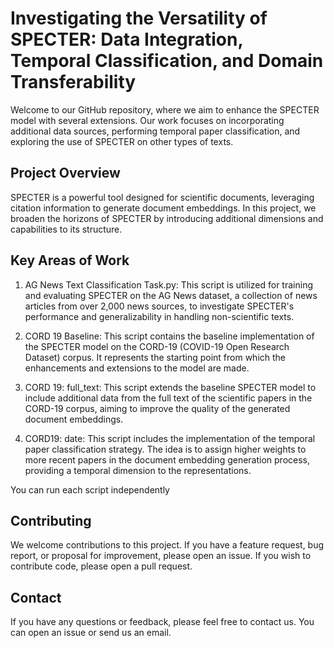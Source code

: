 # Investigating the Versatility of SPECTER: Data Integration, Temporal Classification, and Domain Transferability

Welcome to our GitHub repository, where we aim to enhance the SPECTER model with several extensions. Our work focuses on incorporating additional data sources, performing temporal paper classification, and exploring the use of SPECTER on other types of texts.

## Project Overview

SPECTER is a powerful tool designed for scientific documents, leveraging citation information to generate document embeddings. In this project, we broaden the horizons of SPECTER by introducing additional dimensions and capabilities to its structure.

## Key Areas of Work

1. AG News Text Classification Task.py: This script is utilized for training and evaluating SPECTER on the AG News dataset, a collection of news articles from over 2,000 news sources, to investigate SPECTER's performance and generalizability in handling non-scientific texts.

2. CORD 19 Baseline: This script contains the baseline implementation of the SPECTER model on the CORD-19 (COVID-19 Open Research Dataset) corpus. It represents the starting point from which the enhancements and extensions to the model are made.

3. CORD 19: full_text: This script extends the baseline SPECTER model to include additional data from the full text of the scientific papers in the CORD-19 corpus, aiming to improve the quality of the generated document embeddings.

4. CORD19: date: This script includes the implementation of the temporal paper classification strategy. The idea is to assign higher weights to more recent papers in the document embedding generation process, providing a temporal dimension to the representations.

You can run each script independently 

## Contributing

We welcome contributions to this project. If you have a feature request, bug report, or proposal for improvement, please open an issue. If you wish to contribute code, please open a pull request.

## Contact

If you have any questions or feedback, please feel free to contact us. You can open an issue or send us an email.
